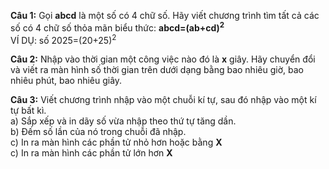 **Câu 1:** Gọi **abcd** là một số có 4 chữ số. Hãy viết chương trình tìm tất cả các số có 4 chữ số thỏa mãn biểu thức: **abcd=(ab+cd)<sup>2</sup>**<br />
VÍ DỤ: số 2025=(20+25)<sup>2</sup>

**Câu 2:** Nhập vào thời gian một công việc nào đó là **x** giây. Hãy chuyển đổi và viết ra màn hình số thời gian trên dưới dạng bằng bao nhiêu giờ, bao nhiêu phút, bao nhiêu giây.

**Câu 3:** Viết chương trình nhập vào một chuỗi kí tự, sau đó nhập vào một kí tự bất kì.<br />
           a) Sắp xếp và in dãy số vừa nhập theo thứ tự tăng dần.<br />
           b) Đếm số lần của nó trong chuỗi đã nhập.<br />
           c) In ra màn hình các phần tử nhỏ hơn hoặc bằng **X**<br />
           c) In ra màn hình các phần tử lớn hơn **X**

